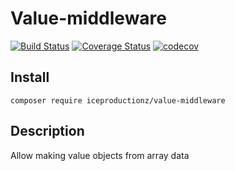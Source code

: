 # Value-middleware

[![Build Status](https://travis-ci.org/Ice-Productionz/Value-middleware.svg?branch=master)](https://travis-ci.org/Ice-Productionz/Value-middleware)
[![Coverage Status](https://coveralls.io/repos/github/Ice-Productionz/Value-middleware/badge.svg?branch=master)](https://coveralls.io/github/Ice-Productionz/Value-middleware?branch=master)
[![codecov](https://codecov.io/gh/Ice-Productionz/Value-middleware/branch/master/graph/badge.svg)](https://codecov.io/gh/Ice-Productionz/Value-middleware)

## Install
`composer require iceproductionz/value-middleware`

## Description

Allow making value objects from array data
